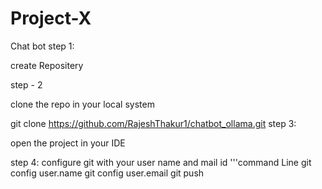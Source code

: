 # Project-X
Chat bot
step 1:

create Repositery

step - 2

clone the repo in your local system

git clone https://github.com/RajeshThakur1/chatbot_ollama.git
step 3:

open the project in your IDE

step 4:
configure git with your user name and mail id
'''command Line
git config user.name <USERNAME>
git config user.email <email>
git push